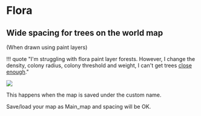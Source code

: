 # Flora


## Wide spacing for trees on the world map

(When drawn using paint layers)

!!! quote "I'm struggling with flora paint layer forests. However, I change the density, colony radius, colony threshold and weight, I can't get trees [close enough](https://docs.google.com/document/d/1npGJ9p1ySdu2RDU19P_2aE-OCsKWie_G02vcws36UIs/edit)."

![](/pics/SjGUgif.png)

This happens when the map is saved under the custom name.

Save/load your map as Main_map and spacing will be OK.

